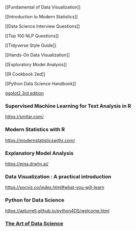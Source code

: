 [[Fundamental of Data Visualization]]

[[Introduction to Modern Statistics]]

[[Data Science Interview Questions]]

[[Top 100 NLP Questions]]

[[Tidyverse Style Guide]]

[[Hands-On Data Visualization]]

[[Exploratory Model Analysis]]

[[R Cookbook 2ed]]

[[Python Data Science Handbook]]

[ggplot2 3rd edition](https://ggplot2-book.org/)

### Supervised Machine Learning for Text Analysis in R
https://smltar.com/

### Modern Statistics with R
https://modernstatisticswithr.com/

### Explanatory Model Analysis
https://ema.drwhy.ai/

### Data Visualization : A practical introduction
https://socviz.co/index.html#what-you-will-learn

###  Python for Data Science
https://aeturrell.github.io/python4DS/welcome.html

### [The Art of Data Science](https://bookdown.org/rdpeng/artofdatascience/)
